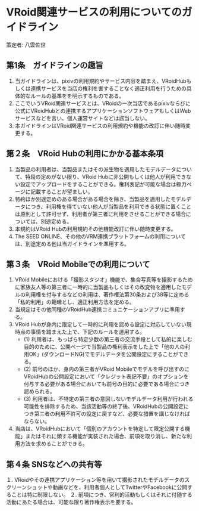 # VRoid関連サービスの利用についてのガイドライン

策定者: 八雲佐世

## 第1条　ガイドラインの趣旨
1. 当ガイドラインは、pixivの利用規約やサービス内容を踏まえ、VRoidHubもしくは連携サービスを当店の権利を害することなく適正利用を行うための具体的なルールの基準をを明示するものである。
2. ここでいうVRoid関連サービスとは、VRoidの一次当店であるpixivならびに公式にVRoidHubとの連携するアプリケーションソフトウェアもしくはWebサービスなどを言い、個人運営サイトなどは該当しない。
3. 本ガイドラインはVRoid関連サービスの利用規約や機能の改訂に伴い随時変更する。

## 第２条　VRoid Hubの利用にかかる基本条項
1.  当製品の利用者は、当製品またはその派生物を適用したモデルデータについて、特段の定めがない限り、VRoid Hubに非公開もしくは他人が利用できない設定でアップロードをすることができる。権利表記が可能な場合は極力ページに記載することが望ましい。
2. 特約ほか別途定めのある場合がある場合を除き、当製品を適用したモデルデータにつき、利用権を得ていない他人が当製品を利用できる状態に置くことは原則として許可せず、利用者が第三者に利用をさせることができる場合については、別途定める。
3. 本規約はVRoid Hubの利用規約その他機能改訂に伴い随時変更する。
4. The SEED ONLINE、その他のVRM連携プラットフォームの利用については、別途定める他は当ガイドラインを準用する。

## 第３条　VRoid Mobileでの利用について
1. VRoid Mobileにおける「撮影スタジオ」機能で、集合写真等を撮影するために家族友人等の第三者に一時的に当製品もしくはその改変物を適用したモデルの利用権を付与するなどの利用は、著作権法第30条および38等に定める「私的利用」の範疇とし、適正利用方法を定める。
2. 当規定はその他同種のVRoidHub連携コミュニケーションアプリに準用する。
3. VRoid Hubが身内に限定して一時的に利用を認める設定に対応していない現時点の事情を踏まえた上で、下記のルールを運用する。
   - (1) 利用者は、もっぱら特定少数の第三者の交流手段として私的に楽しむ目的のために、公開ページで当製品の権利表示をした上で「他の人の利用OK」(ダウンロードNG)でモデルデータを公開設定にすることができる。
   - (2) 前号のほか、身内の第三者がVRoid Mobileでモデルを呼び出すのにVRoidHubの公開設定において「クレジット表記不要」のオプションを付与する必要がある場合においても前号の目的に必要である場合につき認められる。
   - (3) 利用者は、不特定の第三者の意図しないモデルデータ利用が行われる可能性を排除するため、当該活動等の終了後、VRoidHubの公開設定につき第三者の利用不許可の設定に戻すなど、必要な措置を講じなければならない。
4. 当店は、VRoidHubにおいて「個別のアカウントを特定して限定公開する機能」またはそれに類する機能が実装された場合、前項を取り消し、新たな利用方法を求めることができる。

## 第４条 SNSなどへの共有等 
１. VRoidやその連携アプリケーション等を用いて撮影されたモデルデータのスクリーンショットや動画などを、利用者個人としてTwitterやFacebookに公開することは特に制限しない。
２. 前項につき、営利的活動もしくはそれに付随する活動にあたる場合は、可能な限り著作権表示を要する。
